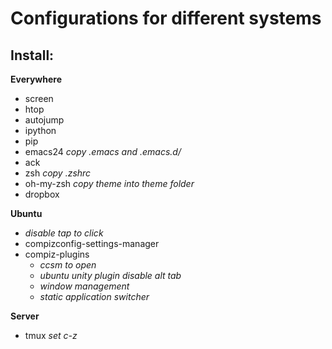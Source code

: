 Configurations for different systems
======


Install:
----

**Everywhere**

* screen
* htop
* autojump
* ipython
* pip
* emacs24 *copy .emacs and .emacs.d/*
* ack
* zsh *copy .zshrc*
* oh-my-zsh *copy theme into theme folder*
* dropbox

**Ubuntu**
* *disable tap to click*
* compizconfig-settings-manager
* compiz-plugins
	* *ccsm to open*
	* *ubuntu unity plugin disable alt tab*
	* *window management*
	* *static application switcher*



**Server**

* tmux    *set c-z*



